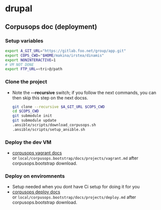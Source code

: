 # drupal

## Corpusops doc (deployment)

### Setup variables
```sh
export A_GIT_URL="https://gitlab.foo.net/group/app.git"
export COPS_CWD="$HOME/makina/irstea/dinamis"
export NONINTERACTIVE=1
# VM NOT DONE
export FTP_URL=<tri>@/path
```

### Clone the project
- Note the **--recursive** switch; if you follow the next commands, you can then skip this step on the next docss.

    ```sh
    git clone --recursive $A_GIT_URL $COPS_CWD
    cd $COPS_CWD
    git submodule init
    git submodule update
    .ansible/scripts/download_corpusops.sh
    .ansible/scripts/setup_ansible.sh
    ```

### Deploy the dev VM
- [corpusops vagrant docs](https://github.com/corpusops/corpusops.bootstrap/blob/master/docs/projects/vagrant.md)<br/>
  or ``local/corpusops.bootstrap/docs/projects/vagrant.md`` after corpusops.bootstrap download.

### Deploy on enviromnents
- Setup needed when you dont have Ci setup for doing it for you
- [corpusops deploy docs](https://github.com/corpusops/corpusops.bootstrap/blob/master/docs/projects/deploy.md)<br/>
  or ``local/corpusops.bootstrap/docs/projects/deploy.md`` after corpusops.bootstrap download.

